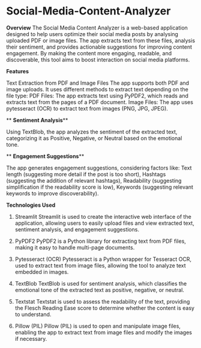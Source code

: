 # Social-Media-Content-Analyzer

**Overview**
The Social Media Content Analyzer is a web-based application designed to help users optimize their social media posts by analysing uploaded PDF or image files. The app extracts text from these files, analysis their sentiment, and provides actionable suggestions for improving content engagement. By making the content more engaging, readable, and discoverable, this tool aims to boost interaction on social media platforms.

****Features****

Text Extraction from PDF and Image Files
The app supports both PDF and image uploads. It uses different methods to extract text depending on the file type:
PDF Files: The app extracts text using PyPDF2, which reads and extracts text from the pages of a PDF document.
Image Files: The app uses pytesseract (OCR) to extract text from images (PNG, JPG, JPEG).

** **Sentiment Analysis****

Using TextBlob, the app analyzes the sentiment of the extracted text, categorizing it as Positive, Negative, or Neutral based on the emotional tone.

** **Engagement Suggestions****

The app generates engagement suggestions, considering factors like:
Text length (suggesting more detail if the post is too short),
Hashtags (suggesting the addition of relevant hashtags),
Readability (suggesting simplification if the readability score is low),
Keywords (suggesting relevant keywords to improve discoverability).

**Technologies Used**
1. Streamlit
Streamlit is used to create the interactive web interface of the application, allowing users to easily upload files and view extracted text, sentiment analysis, and engagement suggestions.

2. PyPDF2
PyPDF2 is a Python library for extracting text from PDF files, making it easy to handle multi-page documents.

3. Pytesseract (OCR)
Pytesseract is a Python wrapper for Tesseract OCR, used to extract text from image files, allowing the tool to analyze text embedded in images.

4. TextBlob
TextBlob is used for sentiment analysis, which classifies the emotional tone of the extracted text as positive, negative, or neutral.

5. Textstat
Textstat is used to assess the readability of the text, providing the Flesch Reading Ease score to determine whether the content is easy to understand.

6. Pillow (PIL)
Pillow (PIL) is used to open and manipulate image files, enabling the app to extract text from image files and modify the images if necessary.



